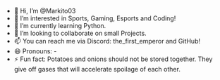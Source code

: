 - 👋 Hi, I’m @Markito03
- 👀 I’m interested in Sports, Gaming, Esports and Coding!
- 🌱 I’m currently learning Python.
- 💞️ I’m looking to collaborate on small Projects.
- 📫 You can reach me via Discord: the_first_emperor and GitHub! 
- 😄 Pronouns: -
- ⚡ Fun fact: Potatoes and onions should not be stored together. They give off gases that will accelerate spoilage of each other.

<!---
Markito03/Markito03 is a ✨ special ✨ repository because its `README.md` (this file) appears on your GitHub profile.
You can click the Preview link to take a look at your changes.
--->
